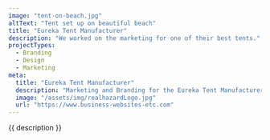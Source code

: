 ```yaml
---
image: "tent-on-beach.jpg"
altText: "Tent set up on beautiful beach"
title: "Eureka Tent Manufacturer"
description: "We worked on the marketing for one of their best tents."
projectTypes:
  - Branding 
  - Design
  - Marketing
meta:
  title: "Eureka Tent Manufacturer"
  description: "Marketing and Branding for the Eureka Tent Manufacturer"
  image: "/assets/img/realhazardLogo.jpg"
  url: "https://www.business-websites-etc.com"
---
```


{{ description }}
 